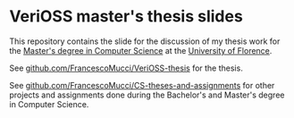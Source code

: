 # VeriOSS master's thesis slides

This repository contains the slide for the discussion of my thesis work for the [Master's degree in Computer Science](https://www.informaticamagistrale.unifi.it/) at the [University of Florence](https://www.unifi.it/).

See [github.com/FrancescoMucci/VeriOSS-thesis](https://github.com/FrancescoMucci/VeriOSS-thesis) for the thesis.

See [github.com/FrancescoMucci/CS-theses-and-assignments](https://github.com/FrancescoMucci/CS-theses-and-assignments) for other projects and assignments done during the Bachelor's and Master's degree in Computer Science.
